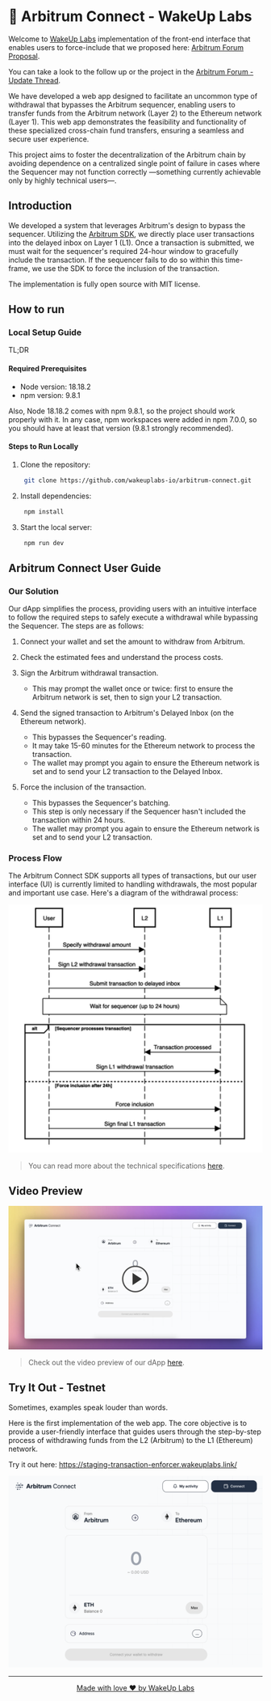 # 🧰 Arbitrum Connect - WakeUp Labs

Welcome to [WakeUp Labs](https://www.wakeuplabs.io/) implementation of the front-end interface that enables users to force-include that we proposed here: [Arbitrum Forum Proposal](https://forum.arbitrum.foundation/t/tally-front-end-interface-to-force-transaction-inclusion-during-sequencer-downtime/21247).

You can take a look to the follow up or the project in the [Arbitrum Forum - Update Thread](https://forum.arbitrum.foundation/t/wakeup-labs-update-thread-front-end-interface-to-force-transaction-inclusion-during-sequencer-downtime/25926).

We have developed a web app designed to facilitate an uncommon type
of withdrawal that bypasses the Arbitrum sequencer, enabling users to transfer funds from the
Arbitrum network (Layer 2) to the Ethereum network (Layer 1). This web app demonstrates the
feasibility and functionality of these specialized cross-chain fund transfers, ensuring a seamless
and secure user experience.

This project aims to foster the decentralization of the Arbitrum chain by avoiding dependence on
a centralized single point of failure in cases where the Sequencer may not function
correctly —something currently achievable only by highly technical users—.

## Introduction

We developed a system that leverages Arbitrum's design to bypass the sequencer. Utilizing the
[Arbitrum SDK](https://github.com/OffchainLabs/arbitrum-sdk), we directly place user transactions into the delayed inbox on Layer 1 (L1). Once
a transaction is submitted, we must wait for the sequencer's required 24-hour window to
gracefully include the transaction. If the sequencer fails to do so within this time-frame, we use
the SDK to force the inclusion of the transaction.

The implementation is fully open source with MIT license.

## How to run

### Local Setup Guide

TL;DR

#### Required Prerequisites

- Node version: 18.18.2
- npm version: 9.8.1

Also, Node 18.18.2 comes with npm 9.8.1, so the project should work properly with it. In any case, npm workspaces were added in npm 7.0.0, so you should have at least that version (9.8.1 strongly recommended).

#### Steps to Run Locally

1.  Clone the repository:

    ```bash
     git clone https://github.com/wakeuplabs-io/arbitrum-connect.git
    ```

2.  Install dependencies:

    ```bash
     npm install
    ```

3.  Start the local server:

    ```bash
     npm run dev
    ```

## Arbitrum Connect User Guide

### Our Solution

Our dApp simplifies the process, providing users with an intuitive interface to follow the required steps to safely execute a withdrawal while bypassing the Sequencer. The steps are as follows:

1. Connect your wallet and set the amount to withdraw from Arbitrum.

2. Check the estimated fees and understand the process costs.

3. Sign the Arbitrum withdrawal transaction.

   - This may prompt the wallet once or twice: first to ensure the Arbitrum network is set, then to sign your L2 transaction.

4. Send the signed transaction to Arbitrum's Delayed Inbox (on the Ethereum network).

   - This bypasses the Sequencer's reading.
   - It may take 15-60 minutes for the Ethereum network to process the transaction.
   - The wallet may prompt you again to ensure the Ethereum network is set and to send your L2 transaction to the Delayed Inbox.

5. Force the inclusion of the transaction.

   - This bypasses the Sequencer's batching.
   - This step is only necessary if the Sequencer hasn't included the transaction within 24 hours.
   - The wallet may prompt you again to ensure the Ethereum network is set and to send your L2 transaction.

### Process Flow

The Arbitrum Connect SDK supports all types of transactions, but our user interface (UI) is currently
limited to handling withdrawals, the most popular and important use case. Here's a diagram of the withdrawal process:

![image.png](./assets/sequence-diagram-1.png)

> You can read more about the technical specifications [here](https://drive.google.com/file/d/1mBZLs-64t7PxTXpgJsqTmKRwsR5w5opG/view).

## Video Preview

[![Video](/assets/video-preview-1.png)](https://www.youtube.com/watch?v=zvqPVIODLC4&t)

> Check out the video preview of our dApp [here](https://www.youtube.com/watch?v=zvqPVIODLC4&t).

## Try It Out - Testnet

Sometimes, examples speak louder than words.

Here is the first implementation of the web app.
The core objective is to provide a user-friendly interface that guides users through the step-by-step process of withdrawing funds from the L2 (Arbitrum) to the L1 (Ethereum) network.

Try it out here: https://staging-transaction-enforcer.wakeuplabs.link/

![Demo](/assets/app-preview-1.png)

---

<div style='text-align: center;'>
  <a href='https://www.wakeuplabs.io/' target='_blank' rel='noreferrer'>
    Made with love ❤️ by WakeUp Labs
  </a>
</div>
